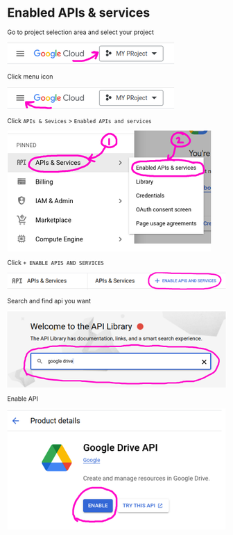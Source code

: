 # Enabled APIs & services

Go to project selection area and select your project

![select project from existing](../images/google-api/select-current-project.png)

Click menu icon

![click menu icon](../images/google-api/menu-icon.png)

Click `APIs & Sevices` > `Enabled APIs and services`

![enable Api and services](../images/google-api/enable-api-and-services.png)

Click `+ ENABLE APIS AND SERVICES`

![+ ENABLE APIS AND SERVICES](../images/google-api/plus-enbled-apis-and-services.png)

Search and find api you want

![Search and find API](../images/google-api/search-and-find-api.png)

Enable API

![Enable API](../images/google-api/enable-api.png)